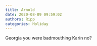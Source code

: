 ```yaml
---
title: Arnold
date: 2020-08-09 09:59:02
authors: Ripp
categories: Holiday
---
```


 Georgia you were badmouthing Karin no?